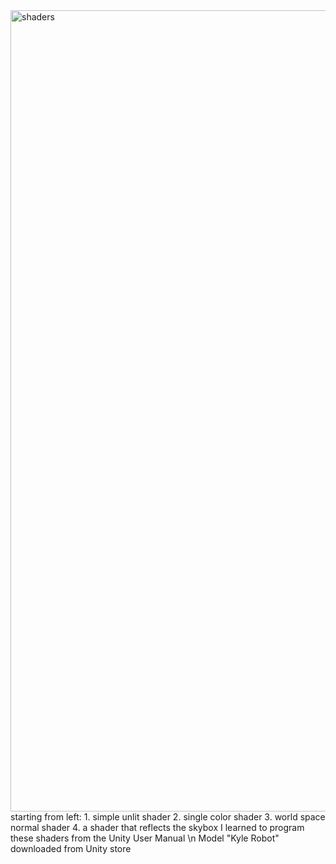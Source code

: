 <img width="1282" alt="shaders" src="https://github.com/guolyuying/shader/assets/149437119/2cc80e93-2042-486d-967c-d1a50c82d7ca">
starting from left: 1. simple unlit shader 2. single color shader 3. world space normal shader 4. a shader that reflects the skybox
I learned to program these shaders from the Unity User Manual \n
Model "Kyle Robot" downloaded from Unity store 
